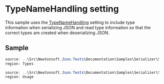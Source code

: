 ﻿# TypeNameHandling setting

This sample uses the [TypeNameHandling](/api/newtonsoft/json/typenamehandling/) setting to include type information when serializing JSON and read type information so that the correct types are created when deserializing JSON.

## Sample

```csharp Types
source: ..\Src\Newtonsoft.Json.Tests\Documentation\Samples\Serializer\SerializeTypeNameHandling.cs
region: Types
```

```csharp Usage
source: ..\Src\Newtonsoft.Json.Tests\Documentation\Samples\Serializer\SerializeTypeNameHandling.cs
region: Usage
```
